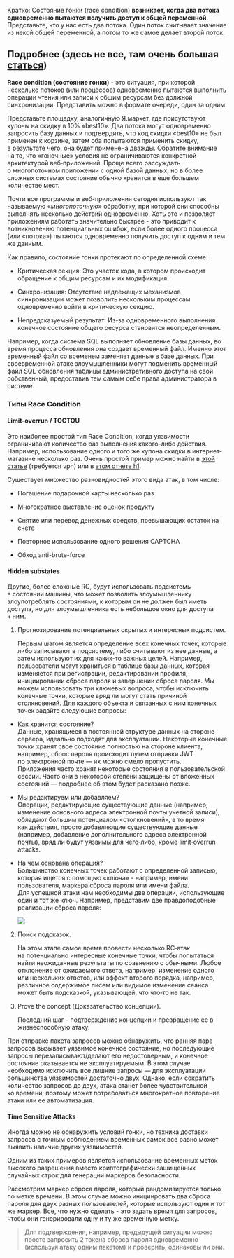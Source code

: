 
Кратко: Состояние гонки (race condition) **возникает, когда два потока одновременно пытаются получить доступ к общей переменной**. Представьте, что у нас есть два потока. Один поток считывает значение из некой общей переменной, а потом то же самое делает второй поток.

## Подробнее (здесь не все, там очень большая [статься](https://habr.com/ru/articles/764234/))

**Race condition (состояние гонки)** - это ситуация, при которой несколько потоков (или процессов) одновременно пытаются выполнить операции чтения или записи к общим ресурсам без должной синхронизации. Представить можно в формате очереди, один за одним.

Представьте площадку, аналогичную Я.маркет, где присутствуют купоны на скидку в 10% «best10». Два потока могут одновременно запросить базу данных и подтвердить, что код скидки «best10» не был применен к корзине, затем оба попытаются применить скидку, в результате чего, она будет применена дважды. Обратите внимание на то, что «гоночные» условия не ограничиваются конкретной архитектурой веб‑приложений. Проще всего рассуждать о многопоточном приложении с одной базой данных, но в более сложных системах состояние обычно хранится в еще большем количестве мест.

Почти все программы и веб-приложения сегодня используют так называемую «_многопоточную_» обработку, при которой они способны выполнять несколько действий одновременно. Хоть это и позволяет приложениям работать значительно быстрее - это приводит к возникновению потенциальных ошибок, если более одного процесса (или «потока») пытаются одновременно получить доступ к одним и тем же данным.

Как правило, состояние гонки протекают по определенной схеме:

- Критическая секция: Это участок кода, в котором происходит обращение к общим ресурсам и их модификация.
    
- Синхронизация: Отсутствие надлежащих механизмов синхронизации может позволить нескольким процессам одновременно войти в критическую секцию.
    
- Непредсказуемый результат: Из-за одновременного выполнения конечное состояние общего ресурса становится неопределенным.
    

Например, когда система SQL выполняет обновление базы данных, во время процесса обновления она создает временный файл. Именно этот временный файл со временем заменяет данные в базе данных. При своевременной атаке злоумышленники могут подменить временный файл SQL-обновления таблицы административного доступа на свой собственный, предоставив тем самым себе права администратора в системе.

### Типы Race Condition

#### Limit-overrun / TOCTOU

Это наиболее простой тип Race Condition, когда уязвимости ограничивают количество раз выполнения какого-либо действия. Например, использование одного и того же купона скидки в интернет-магазине несколько раз. Очень простой пример можно найти в [этой статье](https://pravinponnusamy.medium.com/race-condition-vulnerability-found-in-bug-bounty-program-573260454c43) (требуется vpn) или в [этом отчете h1](https://hackerone.com/reports/759247).

Существует множество разновидностей этого вида атак, в том числе:

- Погашение подарочной карты несколько раз

- Многократное выставление оценок продукту

- Снятие или перевод денежных средств, превышающих остаток на счете

- Повторное использование одного решения CAPTCHA

- Обход anti-brute-force

#### Hidden substates

Другие, более сложные RC, будут использовать подсистемы в состоянии машины, что может позволить злоумышленнику злоупотреблять состояниями, к которым он не должен был иметь доступа, но для злоумышленника есть небольшое окно для доступа к ним.

1. Прогнозирование потенциальных скрытых и интересных подсистем.

    Первым шагом является определение всех конечных точек, которые либо записывают в подсистему, либо считывают из нее данные, а затем используют их для каких-то важных целей. Например, пользователи могут храниться в таблице базы данных, которая изменяется при регистрации, редактировании профиля, инициировании сброса пароля и завершении сброса пароля. Мы можем использовать три ключевых вопроса, чтобы исключить конечные точки, которые вряд ли могут стать причиной столкновений. Для каждого объекта и связанных с ним конечных точек задайте следующие вопросы:


- Как хранится состояние?  
    Данные, хранящиеся в постоянной структуре данных на стороне сервера, идеально подходят для эксплуатации. Некоторые конечные точки хранят свое состояние полностью на стороне клиента, например, сброс пароля происходит путем отправки JWT по электронной почте — их можно смело пропустить.  
    Приложения часто хранят некоторые состояния в пользовательской сессии. Часто они в некоторой степени защищены от вложенных состояний — подробнее об этом будет расказано позже.

- Мы редактируем или добавляем?  
    Операции, редактирующие существующие данные (например, изменение основного адреса электронной почты учетной записи), обладают большим потенциалом «столкновений», в то время как действия, просто добавляющие существующие данные (например, добавление дополнительного адреса электронной почты), вряд ли будут уязвимы для чего‑либо, кроме limit‑overrun attacks.

- На чем основана операция?  
    Большинство конечных точек работают с определенной записью, которая ищется с помощью «ключа» - например, имени пользователя, маркера сброса пароля или имени файла. Для успешной атаки нам необходимы две операции, использующие один и тот же ключ. Например, представим две правдоподобные реализации сброса пароля:

    ![](https://habrastorage.org/r/w1560/getpro/habr/upload_files/00e/1ac/28b/00e1ac28b1aa23ceecc5ffed93e2d910.png)
    

2. Поиск подсказок.
    
    На этом этапе самое время провести несколько RC‑атак на потенциально интересные конечные точки, чтобы попытаться найти неожиданные результаты по сравнению с обычными. Любое отклонение от ожидаемого ответа, например, изменение одного или нескольких ответов, или эффект второго порядка, например, различное содержимое писем или видимое изменение сеанса может быть подсказкой, указывающей, что что‑то не так.
    
3. Prove the concept (Доказательство концепции).
    
    Последний шаг - подтверждение концепции и превращение ее в жизнеспособную атаку.
    

При отправке пакета запросов можно обнаружить, что ранняя пара запросов вызывает уязвимое конечное состояние, но последующие запросы перезаписывают/делают его недостоверным, и конечное состояние оказывается не эксплуатируемым. В этом случае необходимо исключить все лишние запросы — для эксплуатации большинства уязвимостей достаточно двух. Однако, если сократить количество запросов до двух, атака станет более чувствительной ко времени, поэтому может потребоваться многократное повторение атаки или ее автоматизация.

#### Time Sensitive Attacks

Иногда можно не обнаружить условий гонки, но техника доставки запросов с точным соблюдением временных рамок все равно может выявить наличие других уязвимостей.

Одним из таких примеров является использование временных меток высокого разрешения вместо криптографически защищенных случайных строк для генерации маркеров безопасности.

Рассмотрим маркер сброса пароля, который рандомизируется только по метке времени. В этом случае можно инициировать два сброса пароля для двух разных пользователей, которые используют один и тот же маркер. Все, что нужно сделать - это задать время для запросов, чтобы они генерировали одну и ту же временную метку.

> Для подтверждения, например, предыдущей ситуации можно просто запросить 2 токена сброса пароля одновременно (используя атаку одним пакетом) и проверить, одинаковы ли они.

